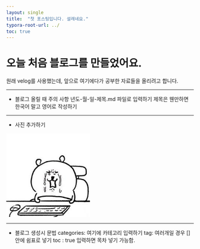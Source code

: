 ```yaml
---
layout: single
title:  "첫 포스팅입니다. 설레네요." 
typora-root-url: ../
toc: true
---
```


# 오늘 처음 블로그를 만들었어요.

원래 velog를 사용했는데, 앞으로 여기에다가 공부한 자료들을 올리려고 합니다. 

---
- 블로그 올릴 때 주의 사항
년도-월-일-제목.md 파일로 입력하기
제목은 웬만하면 한국어 말고 영어로 작성하기

---

- 사진 추가하기

![gom](/images/2025-03-18-first/gom.png)

--- 
- 블로그 생성시 문법 
categories: 여기에 카테고리 입력하기
tag: 여러개일 경우 [] 안에 쉼표로 넣기
toc : true 입력하면 목차 넣기 가능함. 